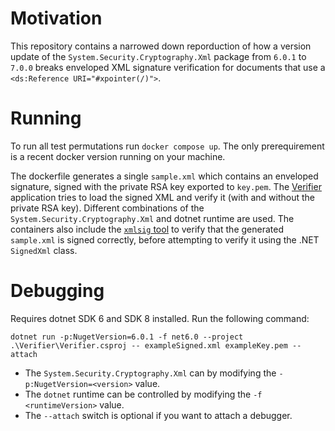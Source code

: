 # Motivation

This repository contains a narrowed down reporduction of how a version update of the `System.Security.Cryptography.Xml`
package from `6.0.1` to `7.0.0` breaks enveloped XML signature verification for documents that use a `<ds:Reference URI="#xpointer(/)">`.

# Running

To run all test permutations run `docker compose up`. The only prerequirement is a recent docker version running on your machine.

The dockerfile generates a single `sample.xml` which contains an enveloped signature, signed with the private RSA key exported to `key.pem`.
The [Verifier](/Verifier/Program.cs#L16-L29) application tries to load the signed XML and verify it (with and without the private RSA key).
Different combinations of the `System.Security.Cryptography.Xml` and dotnet runtime are used.
The containers also include the [`xmlsig` tool](https://github.com/amdonov/xmlsig) to verify that the generated `sample.xml`
is signed correctly, before attempting to verify it using the .NET `SignedXml` class.

# Debugging

Requires dotnet SDK 6 and SDK 8 installed. Run the following command:

```
dotnet run -p:NugetVersion=6.0.1 -f net6.0 --project .\Verifier\Verifier.csproj -- exampleSigned.xml exampleKey.pem --attach
```

- The `System.Security.Cryptography.Xml` can by modifying the `-p:NugetVersion=<version>` value.
- The `dotnet` runtime can be controlled by modifying the `-f <runtimeVersion>` value.
- The `--attach` switch is optional if you want to attach a debugger.
